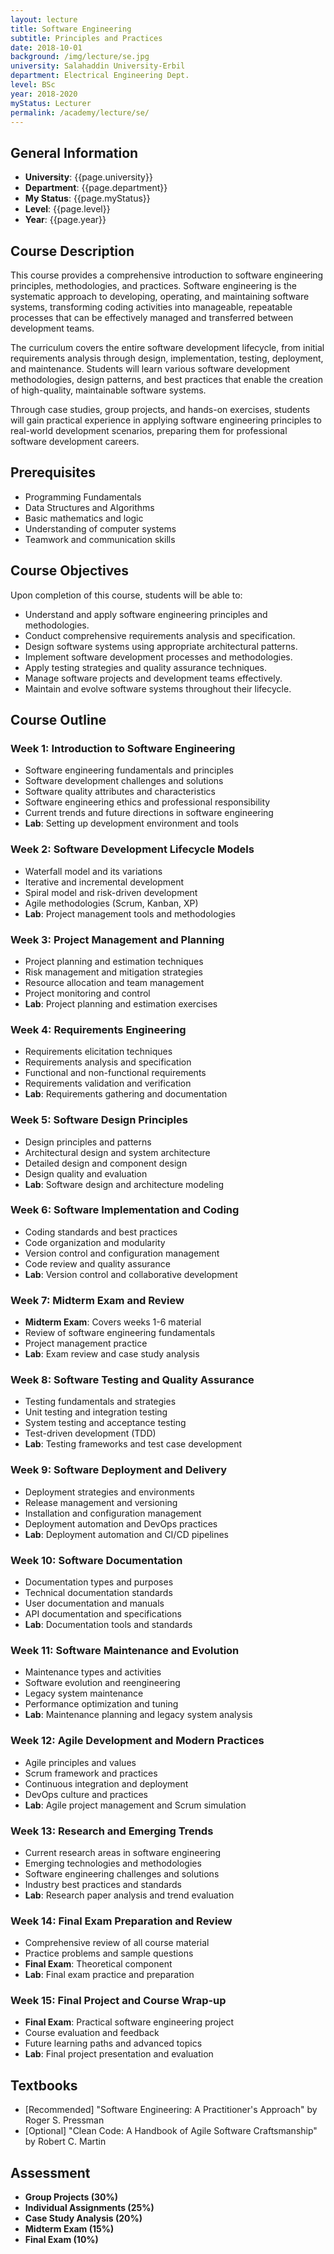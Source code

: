 ```yaml
---
layout: lecture
title: Software Engineering
subtitle: Principles and Practices
date: 2018-10-01
background: /img/lecture/se.jpg
university: Salahaddin University-Erbil
department: Electrical Engineering Dept.
level: BSc
year: 2018-2020
myStatus: Lecturer
permalink: /academy/lecture/se/
---
```


## General Information

- **University**: {{page.university}}
- **Department**: {{page.department}}
- **My Status**: {{page.myStatus}}
- **Level**: {{page.level}}
- **Year**: {{page.year}}

## Course Description

This course provides a comprehensive introduction to software engineering principles, methodologies, and practices. Software engineering is the systematic approach to developing, operating, and maintaining software systems, transforming coding activities into manageable, repeatable processes that can be effectively managed and transferred between development teams.

The curriculum covers the entire software development lifecycle, from initial requirements analysis through design, implementation, testing, deployment, and maintenance. Students will learn various software development methodologies, design patterns, and best practices that enable the creation of high-quality, maintainable software systems.

Through case studies, group projects, and hands-on exercises, students will gain practical experience in applying software engineering principles to real-world development scenarios, preparing them for professional software development careers.

## Prerequisites

- Programming Fundamentals
- Data Structures and Algorithms
- Basic mathematics and logic
- Understanding of computer systems
- Teamwork and communication skills

## Course Objectives

Upon completion of this course, students will be able to:

- Understand and apply software engineering principles and methodologies.
- Conduct comprehensive requirements analysis and specification.
- Design software systems using appropriate architectural patterns.
- Implement software development processes and methodologies.
- Apply testing strategies and quality assurance techniques.
- Manage software projects and development teams effectively.
- Maintain and evolve software systems throughout their lifecycle.

## Course Outline

### Week 1: Introduction to Software Engineering
- Software engineering fundamentals and principles
- Software development challenges and solutions
- Software quality attributes and characteristics
- Software engineering ethics and professional responsibility
- Current trends and future directions in software engineering
- **Lab**: Setting up development environment and tools

### Week 2: Software Development Lifecycle Models
- Waterfall model and its variations
- Iterative and incremental development
- Spiral model and risk-driven development
- Agile methodologies (Scrum, Kanban, XP)
- **Lab**: Project management tools and methodologies

### Week 3: Project Management and Planning
- Project planning and estimation techniques
- Risk management and mitigation strategies
- Resource allocation and team management
- Project monitoring and control
- **Lab**: Project planning and estimation exercises

### Week 4: Requirements Engineering
- Requirements elicitation techniques
- Requirements analysis and specification
- Functional and non-functional requirements
- Requirements validation and verification
- **Lab**: Requirements gathering and documentation

### Week 5: Software Design Principles
- Design principles and patterns
- Architectural design and system architecture
- Detailed design and component design
- Design quality and evaluation
- **Lab**: Software design and architecture modeling

### Week 6: Software Implementation and Coding
- Coding standards and best practices
- Code organization and modularity
- Version control and configuration management
- Code review and quality assurance
- **Lab**: Version control and collaborative development

### Week 7: Midterm Exam and Review
- **Midterm Exam**: Covers weeks 1-6 material
- Review of software engineering fundamentals
- Project management practice
- **Lab**: Exam review and case study analysis

### Week 8: Software Testing and Quality Assurance
- Testing fundamentals and strategies
- Unit testing and integration testing
- System testing and acceptance testing
- Test-driven development (TDD)
- **Lab**: Testing frameworks and test case development

### Week 9: Software Deployment and Delivery
- Deployment strategies and environments
- Release management and versioning
- Installation and configuration management
- Deployment automation and DevOps practices
- **Lab**: Deployment automation and CI/CD pipelines

### Week 10: Software Documentation
- Documentation types and purposes
- Technical documentation standards
- User documentation and manuals
- API documentation and specifications
- **Lab**: Documentation tools and standards

### Week 11: Software Maintenance and Evolution
- Maintenance types and activities
- Software evolution and reengineering
- Legacy system maintenance
- Performance optimization and tuning
- **Lab**: Maintenance planning and legacy system analysis

### Week 12: Agile Development and Modern Practices
- Agile principles and values
- Scrum framework and practices
- Continuous integration and deployment
- DevOps culture and practices
- **Lab**: Agile project management and Scrum simulation

### Week 13: Research and Emerging Trends
- Current research areas in software engineering
- Emerging technologies and methodologies
- Software engineering challenges and solutions
- Industry best practices and standards
- **Lab**: Research paper analysis and trend evaluation

### Week 14: Final Exam Preparation and Review
- Comprehensive review of all course material
- Practice problems and sample questions
- **Final Exam**: Theoretical component
- **Lab**: Final exam practice and preparation

### Week 15: Final Project and Course Wrap-up
- **Final Exam**: Practical software engineering project
- Course evaluation and feedback
- Future learning paths and advanced topics
- **Lab**: Final project presentation and evaluation

## Textbooks

- [Recommended] "Software Engineering: A Practitioner's Approach" by Roger S. Pressman
- [Optional] "Clean Code: A Handbook of Agile Software Craftsmanship" by Robert C. Martin

## Assessment

- **Group Projects (30%)**
- **Individual Assignments (25%)**
- **Case Study Analysis (20%)**
- **Midterm Exam (15%)**
- **Final Exam (10%)**

